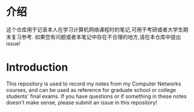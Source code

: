 # 介绍
这个仓库用于记录本人在学习计算机网络课程时的笔记,可用于考研或者大学生期末复习参考.
如果您有问题或者本笔记中存在不合理的地方,请在本仓库中提出issue!
# Introduction
This repository is used to record my notes from my Computer Networks courses, and can be used as reference for graduate school or college students' final exams.
If you have questions or if something in these notes doesn't make sense, please submit an issue in this repository!
